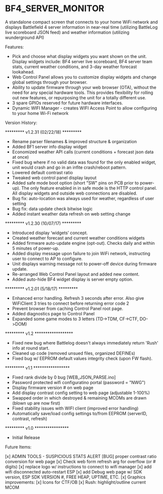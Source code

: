 # BF4_SERVER_MONITOR

A standalone compact screen that connects to your home WiFi network and displays Battlefield 4 server information in near-real time (utilizing BattleLog live scoreboard JSON feed) and weather information (utilizing wunderground API)

Features:
- Pick and choose what display widgets you want shown on the unit. Display widgets include: BF4 server live scoreboard, BF4 server team stats, current weather conditions, and 3-day weather forecast lookahead.
- Web Control Panel allows you to customize display widgets and change global settings through your browser.
- Ability to update firmware through your web browser (OTA), without the need for any special hardware tools. This provides flexibility for rolling out new features, or repurposing the unit for a totally different use.
- 3 spare GPIOs reserved for future hardware interfaces. 
- Dynamic WIFI Manager - creates WIFI Access Point to allow configuring to your home Wi-Fi network



Version History:

********* v1.2.31 (02/22/18) *********
- Rename parser filenames & improved structure & organization
- Added BF1 server info display widget
- Economized weather API calls (current conditions + forecast json data at once)
- Fixed bug where if no valid data was found for the only enabled widget, unit would crash and go in an infite crash/reboot pattern.
- Lowered default contrast ratio
- Tweaked web control panel display layout
- Added safe mode boot option (short "SW" pins on PCB prior to power-up). The only feature enabled in in safe mode is the HTTP control panel. All display widgets and outside web connections are disabled.
- Bug fix: auto-location was always used for weather, regardless of user setting
- Bug fix:  data update check bitwise logic
- Added instant weather data refresh on web setting change

********* v1.2.30 (10/07/17) *********
- Introduced display ‘widgets’ concept. 
- Created weather forecast and current weather conditions widgets
- Added firmware auto-update engine (opt-out). Checks daily and within 5 minutes of power-up.
- Added display message upon failure to join WiFi network, instructing user to connect to AP to configure.
- Unit displays warning message not to power-off device during firmware update.
- Re-arranged Web Control Panel layout and added new content.
- Added auto-hide BF4 widget display is server empty option.

********* v1.2.01 (5/18/17) *********
- Enhanced error handling. Refresh 3 seconds after error. Also give WiFiClient 3 tries to connect before returning error code 2
- Prevent browser from caching Control Panel root page. 
- Added diagnostics page to Control Panel
- Expanded some game modes to 3 letters (TD->TDM, CF->CTF, DO->DOM)

********* v1.2 ******************
- Fixed new bug where Battlelog doesn't always immediately return 'Rush' info at round start.
- Cleaned up code (removed unsued files, organized DEFINEs)
- Fixed bug w/ EEPROM default values integrity check (upon FW flash).

********* v1.1 *****************
- Fixed rank divide by 0 bug [WEB_JSON_PARSE.ino]
- Password protected wifi configuratino portal (password = "NWG")
- Display firmware version # on web page
- Add display contrast config setting to web page (adjustable 1-100%)
- Swapped order in which destroyed & remaining MCOMs are drawn (blown up are now first)
- Fixed stability issues with WIFI client (improved error handling)
- Automatically save/load config settings to/from EEPROM (serverID, contrast, refresh)

********* v1.0  ****************
- Initial Release

Future Items:

[x] ADMIN TOOLS - SUSPICIOUS STATS ALERT
[BUG] proper contrast ratio conversion for web page
[x] Check web form refresh arg for overflow (or # digits)
[x] replace logo w/ instructions to connect to wifi manager 
[x] add wifi disconnected auto-restart ESP
[x] add Debug web page w/ SDK version, ESP SDK VERSION #, FREE HEAP, UPTIME, ETC.
[x] Graphics improvements:
	[x]	Icons for CTF/OB
	[x] Rush: highlight/outline current MCOM 
